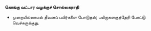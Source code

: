 **கொங்கு வட்டார வழக்குச் சொல்லகராதி**
- முறையில்லாமல் தீவனப் பயிர்களை போடுதல்; பயிருகளகுத்தேரி போட்டு வெச்சுருக்குது.

